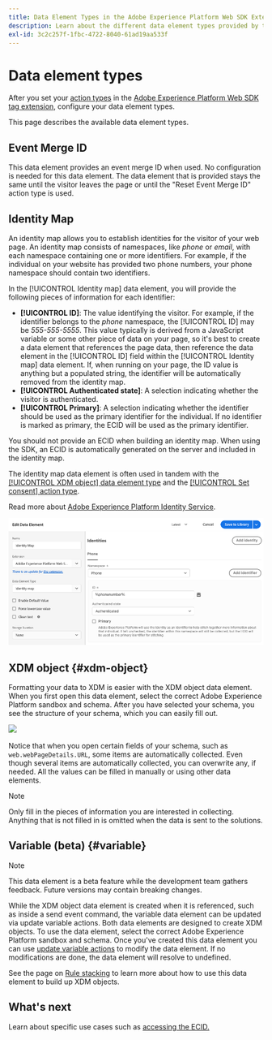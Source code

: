```yaml
---
title: Data Element Types in the Adobe Experience Platform Web SDK Extension
description: Learn about the different data element types provided by the Adobe Experience Platform Web SDK tag extension.
exl-id: 3c2c257f-1fbc-4722-8040-61ad19aa533f
---
```

# Data element types

After you set your [action types](action-types.md) in the [Adobe Experience Platform Web SDK tag extension](web-sdk-extension-configuration.md), configure your data element types.

This page describes the available data element types.


## Event Merge ID

This data element provides an event merge ID when used. No configuration is needed for this data element. The data element that is provided stays the same until the visitor leaves the page or until the "Reset Event Merge ID" action type is used.

## Identity Map

An identity map allows you to establish identities for the visitor of your web page. An identity map consists of namespaces, like _phone_ or _email_, with each namespace containing one or more identifiers. For example, if the individual on your website has provided two phone numbers, your phone namespace should contain two identifiers.

In the [!UICONTROL Identity map] data element, you will provide the following pieces of information for each identifier:

* **[!UICONTROL ID]**: The value identifying the visitor. For example, if the identifier belongs to the _phone_ namespace, the [!UICONTROL ID] may be _555-555-5555_. This value typically is derived from a JavaScript variable or some other piece of data on your page, so it's best to create a data element that references the page data, then reference the data element in the [!UICONTROL ID] field within the [!UICONTROL Identity map] data element. If, when running on your page, the ID value is anything but a populated string, the identifier will be automatically removed from the identity map.
* **[!UICONTROL Authenticated state]**: A selection indicating whether the visitor is authenticated.
* **[!UICONTROL Primary]**: A selection indicating whether the identifier should be used as the primary identifier for the individual. If no identifier is marked as primary, the ECID will be used as the primary identifier.

You should not provide an ECID when building an identity map. When using the SDK, an ECID is automatically generated on the server and included in the identity map.

The identity map data element is often used in tandem with the [[!UICONTROL XDM object] data element type](#xdm-object) and the [[!UICONTROL Set consent] action type](action-types.md#set-consent).

Read more about [Adobe Experience Platform Identity Service](https://experienceleague.adobe.com/docs/experience-platform/identity/home.html).

![](./assets/identity-map-data-element.png)

## XDM object {#xdm-object}

Formatting your data to XDM is easier with the XDM object data element. When you first open this data element, select the correct Adobe Experience Platform sandbox and schema. After you have selected your schema, you see the structure of your schema, which you can easily fill out.

![](./assets/XDM-object.png)

Notice that when you open certain fields of your schema, such as `web.webPageDetails.URL`, some items are automatically collected. Even though several items are automatically collected, you can overwrite any, if needed. All the values can be filled in manually or using other data elements.

>[!NOTE]
>
>Only fill in the pieces of information you are interested in collecting. Anything that is not filled in is omitted when the data is sent to the solutions.

## Variable (beta) {#variable}

>[!NOTE]
>
>This data element is a beta feature while the development team gathers feedback. Future versions may contain breaking changes.

While the XDM object data element is created when it is referenced, such as inside a send event command, the variable data element can be updated via update variable actions. Both data elements are designed to create XDM objects. To use the data element, select the correct Adobe Experience Platform sandbox and schema. Once you've created this data element you can use [update variable actions](./action-types.md#update-variable) to modify the data element. If no modifications are done, the data element will resolve to undefined.

See the page on [Rule stacking](./rule-stacking.md) to learn more about how to use this data element to build up XDM objects.

## What's next

Learn about specific use cases such as [accessing the ECID.](data-element-types.md)
